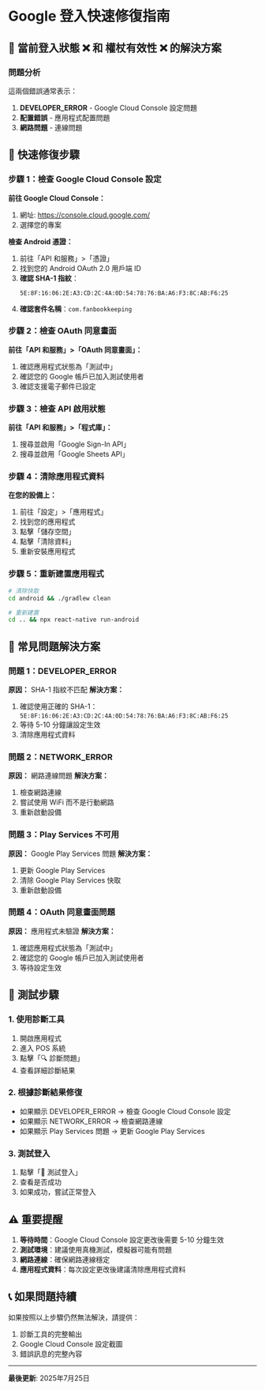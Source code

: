 # Google 登入快速修復指南

## 🚨 當前登入狀態 ❌ 和 權杖有效性 ❌ 的解決方案

### 問題分析
這兩個錯誤通常表示：
1. **DEVELOPER_ERROR** - Google Cloud Console 設定問題
2. **配置錯誤** - 應用程式配置問題
3. **網路問題** - 連線問題

## 🔧 快速修復步驟

### 步驟 1：檢查 Google Cloud Console 設定

**前往 Google Cloud Console：**
1. 網址: https://console.cloud.google.com/
2. 選擇您的專案

**檢查 Android 憑證：**
1. 前往「API 和服務」>「憑證」
2. 找到您的 Android OAuth 2.0 用戶端 ID
3. **確認 SHA-1 指紋**：
   ```
   5E:8F:16:06:2E:A3:CD:2C:4A:0D:54:78:76:BA:A6:F3:8C:AB:F6:25
   ```
4. **確認套件名稱**：`com.fanbookkeeping`

### 步驟 2：檢查 OAuth 同意畫面

**前往「API 和服務」>「OAuth 同意畫面」：**
1. 確認應用程式狀態為「測試中」
2. 確認您的 Google 帳戶已加入測試使用者
3. 確認支援電子郵件已設定

### 步驟 3：檢查 API 啟用狀態

**前往「API 和服務」>「程式庫」：**
1. 搜尋並啟用「Google Sign-In API」
2. 搜尋並啟用「Google Sheets API」

### 步驟 4：清除應用程式資料

**在您的設備上：**
1. 前往「設定」>「應用程式」
2. 找到您的應用程式
3. 點擊「儲存空間」
4. 點擊「清除資料」
5. 重新安裝應用程式

### 步驟 5：重新建置應用程式

```bash
# 清除快取
cd android && ./gradlew clean

# 重新建置
cd .. && npx react-native run-android
```

## 🎯 常見問題解決方案

### 問題 1：DEVELOPER_ERROR
**原因：** SHA-1 指紋不匹配
**解決方案：**
1. 確認使用正確的 SHA-1：`5E:8F:16:06:2E:A3:CD:2C:4A:0D:54:78:76:BA:A6:F3:8C:AB:F6:25`
2. 等待 5-10 分鐘讓設定生效
3. 清除應用程式資料

### 問題 2：NETWORK_ERROR
**原因：** 網路連線問題
**解決方案：**
1. 檢查網路連線
2. 嘗試使用 WiFi 而不是行動網路
3. 重新啟動設備

### 問題 3：Play Services 不可用
**原因：** Google Play Services 問題
**解決方案：**
1. 更新 Google Play Services
2. 清除 Google Play Services 快取
3. 重新啟動設備

### 問題 4：OAuth 同意畫面問題
**原因：** 應用程式未驗證
**解決方案：**
1. 確認應用程式狀態為「測試中」
2. 確認您的 Google 帳戶已加入測試使用者
3. 等待設定生效

## 📱 測試步驟

### 1. 使用診斷工具
1. 開啟應用程式
2. 進入 POS 系統
3. 點擊「🔍 診斷問題」
4. 查看詳細診斷結果

### 2. 根據診斷結果修復
- 如果顯示 DEVELOPER_ERROR → 檢查 Google Cloud Console 設定
- 如果顯示 NETWORK_ERROR → 檢查網路連線
- 如果顯示 Play Services 問題 → 更新 Google Play Services

### 3. 測試登入
1. 點擊「🧪 測試登入」
2. 查看是否成功
3. 如果成功，嘗試正常登入

## ⚠️ 重要提醒

1. **等待時間**：Google Cloud Console 設定更改後需要 5-10 分鐘生效
2. **測試環境**：建議使用真機測試，模擬器可能有問題
3. **網路連線**：確保網路連線穩定
4. **應用程式資料**：每次設定更改後建議清除應用程式資料

## 📞 如果問題持續

如果按照以上步驟仍然無法解決，請提供：
1. 診斷工具的完整輸出
2. Google Cloud Console 設定截圖
3. 錯誤訊息的完整內容

---

**最後更新**: 2025年7月25日 